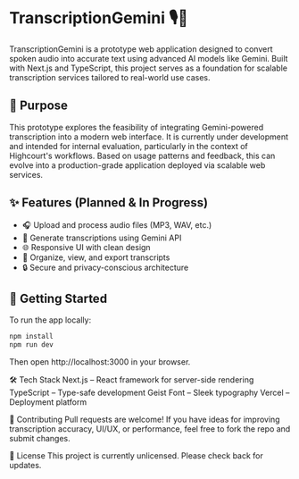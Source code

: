 # TranscriptionGemini 🎙️🧠

TranscriptionGemini is a prototype web application designed to convert spoken audio into accurate text using advanced AI models like Gemini. 
Built with Next.js and TypeScript, this project serves as a foundation for scalable transcription services tailored to real-world use cases.

## 🧠 Purpose

This prototype explores the feasibility of integrating Gemini-powered transcription into a modern web interface. 
It is currently under development and intended for internal evaluation, particularly in the context of Highcourt's workflows. 
Based on usage patterns and feedback, this can evolve into a production-grade application deployed via scalable web services.

## ✨ Features (Planned & In Progress)

- 🎧 Upload and process audio files (MP3, WAV, etc.)
- 📝 Generate transcriptions using Gemini API
- 🌐 Responsive UI with clean design
- 📂 Organize, view, and export transcripts
- 🔒 Secure and privacy-conscious architecture

## 🚀 Getting Started

To run the app locally:

```bash
npm install
npm run dev
```
Then open http://localhost:3000 in your browser.

🛠️ Tech Stack
Next.js – React framework for server-side rendering
TypeScript – Type-safe development
Geist Font – Sleek typography
Vercel – Deployment platform

🤝 Contributing
Pull requests are welcome! If you have ideas for improving transcription accuracy, UI/UX, or performance, feel free to fork the repo and submit changes.

📄 License
This project is currently unlicensed. Please check back for updates.

